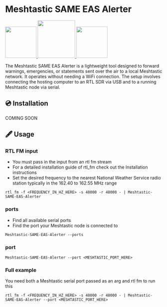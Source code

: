 # Meshtastic SAME EAS Alerter


<a href="https://www.weather.gov/" class="image-container">
    <img src="https://upload.wikimedia.org/wikipedia/commons/thumb/f/ff/US-NationalWeatherService-Logo.svg/2048px-US-NationalWeatherService-Logo.svg.png" width=100>
</a>

<a href="https://www.fema.gov/emergency-managers/practitioners/integrated-public-alert-warning-system/public/emergency-alert-system" class="image-container">
    <img src="https://upload.wikimedia.org/wikipedia/commons/1/15/EAS_new.svg" width=120>
</a>

<a href="https://Meshtastic.org" class="image-container">
    <img src="https://github.com/meshtastic/design/blob/master/Meshtastic%20Powered%20Logo/M-POWERED.png?raw=true" width=100>
</a>

The Meshtastic SAME EAS Alerter is a lightweight tool designed to forward warnings, emergencies, or statements sent over the air to a local Meshtastic network. It operates without needing a WiFi connection. The setup involves connecting the hosting computer to an RTL SDR via USB and to a running Meshtastic node via serial.


## 💿 Installation
COMING SOON

## 🖋️ Usage

### RTL FM input
- You must pass in the input from an rtl fm stream
- For a detailed installation guide of rtl_fm check out the Installation instructions
- Set the desired frequency to the nearest National Weather Service radio station typically in the 162.40 to 162.55 MHz range
```
rtl_fm -f <FREQUENCY_IN_HZ_HERE> -s 48000 -r 48000 - | Meshtastic-SAME-EAS-Alerter
```

### ports
- Find all available serial ports
- Find the port your Meshtastic node is connected to

```
Meshtastic-SAME-EAS-Alerter --ports
```

### port

```
Meshtastic-SAME-EAS-Alerter --port <MESHTASTIC_PORT_HERE>
```

### Full example
You need both a Meshtastic serial port passed as an arg and rtl fm to run this
````
rtl_fm -f <FREQUENCY_IN_HZ_HERE> -s 48000 -r 48000 - | Meshtastic-SAME-EAS-Alerter --port <MESHTASTIC_PORT_HERE>
````